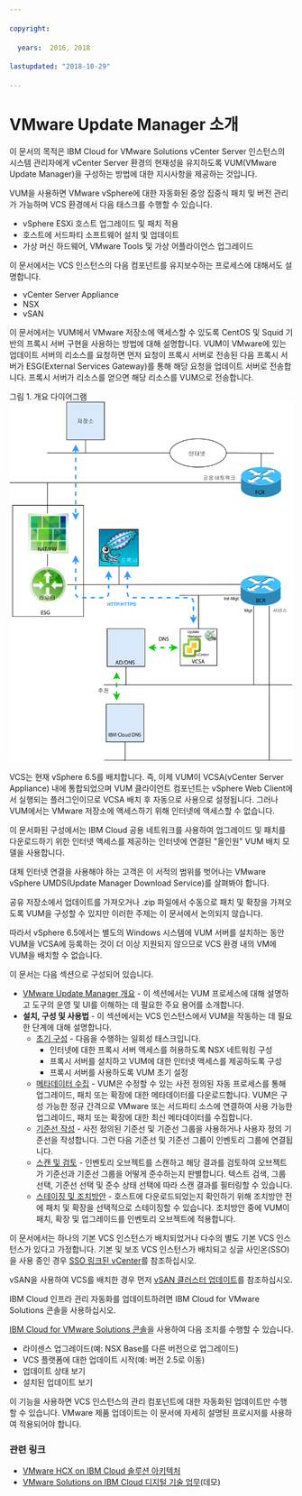 ```yaml
---

copyright:

  years:  2016, 2018

lastupdated: "2018-10-29"

---
```


# VMware Update Manager 소개

이 문서의 목적은 IBM Cloud for VMware Solutions vCenter Server 인스턴스의 시스템 관리자에게 vCenter Server 환경의 현재성을 유지하도록 VUM(VMware Update Manager)을 구성하는 방법에 대한 지시사항을 제공하는 것입니다.

VUM을 사용하면 VMware vSphere에 대한 자동화된 중앙 집중식 패치 및 버전 관리가 가능하며 VCS 환경에서 다음 태스크를 수행할 수 있습니다.
* vSphere ESXi 호스트 업그레이드 및 패치 적용
* 호스트에 서드파티 소프트웨어 설치 및 업데이트
* 가상 머신 하드웨어, VMware Tools 및 가상 어플라이언스 업그레이드

이 문서에서는 VCS 인스턴스의 다음 컴포넌트를 유지보수하는 프로세스에 대해서도 설명합니다. 
* vCenter Server Appliance
* NSX
* vSAN

이 문서에서는 VUM에서 VMware 저장소에 액세스할 수 있도록 CentOS 및 Squid 기반의 프록시 서버 구현을 사용하는 방법에 대해 설명합니다. VUM이 VMware에 있는 업데이트 서버의 리소스를 요청하면 먼저 요청이 프록시 서버로 전송된 다음 프록시 서버가 ESG(External Services Gateway)를 통해 해당 요청을 업데이트 서버로 전송합니다. 프록시 서버가 리소스를 얻으면 해당 리소스를 VUM으로 전송합니다.

그림 1. 개요 다이어그램
![개요 다이어그램](vum-vcsproxy.svg)

VCS는 현재 vSphere 6.5를 배치합니다. 즉, 이제 VUM이 VCSA(vCenter Server Appliance) 내에 통합되었으며 VUM 클라이언트 컴포넌트는 vSphere Web Client에서 실행되는 플러그인이므로 VCSA 배치 후 자동으로 사용으로 설정됩니다. 그러나 VUM에서는 VMware 저장소에 액세스하기 위해 인터넷에 액세스할 수 없습니다.

이 문서화된 구성에서는 IBM Cloud 공용 네트워크를 사용하여 업그레이드 및 패치를 다운로드하기 위한 인터넷 액세스를 제공하는 인터넷에 연결된 "올인원" VUM 배치 모델을 사용합니다.

대체 인터넷 연결을 사용해야 하는 고객은 이 서적의 범위를 벗어나는 VMware vSphere UMDS(Update Manager Download Service)를 살펴봐야 합니다.

공유 저장소에서 업데이트를 가져오거나 .zip 파일에서 수동으로 패치 및 확장을 가져오도록 VUM을 구성할 수 있지만 이러한 주제는 이 문서에서 논의되지 않습니다.

따라서 vSphere 6.5에서는 별도의 Windows 시스템에 VUM 서버를 설치하는 동안 VUM을 VCSA에 등록하는 것이 더 이상 지원되지 않으므로 VCS 환경 내의 VM에 VUM을 배치할 수 없습니다.

이 문서는 다음 섹션으로 구성되어 있습니다.
* [VMware Update Manager 개요](vum-overview.html) - 이 섹션에서는 VUM 프로세스에 대해 설명하고 도구의 운영 및 UI를 이해하는 데 필요한 주요 용어를 소개합니다. 
* **설치, 구성 및 사용법** - 이 섹션에서는 VCS 인스턴스에서 VUM을 작동하는 데 필요한 단계에 대해 설명합니다.
  - [초기 구성](vum-init-config.html) - 다음을 수행하는 일회성 태스크입니다. 
      - 인터넷에 대한 프록시 서버 액세스를 허용하도록 NSX 네트워킹 구성
      - 프록시 서버를 설치하고 VUM에 대한 인터넷 액세스를 제공하도록 구성
      - 프록시 서버를 사용하도록 VUM 초기 설정
  - [메타데이터 수집](vum-metadata.html) - VUM은 수정할 수 있는 사전 정의된 자동 프로세스를 통해 업그레이드, 패치 또는 확장에 대한 메타데이터를 다운로드합니다. VUM은 구성 가능한 정규 간격으로 VMware 또는 서드파티 소스에 연결하여 사용 가능한 업그레이드, 패치 또는 확장에 대한 최신 메타데이터를 수집합니다.
  - [기준선 작성](vum-baselines.html) - 사전 정의된 기준선 및 기준선 그룹을 사용하거나 사용자 정의 기준선을 작성합니다. 그런 다음 기준선 및 기준선 그룹이 인벤토리 그룹에 연결됩니다.
  - [스캔 및 검토](vum-scanning.html) - 인벤토리 오브젝트를 스캔하고 해당 결과를 검토하여 오브젝트가 기준선과 기준선 그룹을 어떻게 준수하는지 판별합니다. 텍스트 검색, 그룹 선택, 기준선 선택 및 준수 상태 선택에 따라 스캔 결과를 필터링할 수 있습니다.
  - [스테이징 및 조치방안](vum-staging.html) - 호스트에 다운로드되었는지 확인하기 위해 조치방안 전에 패치 및 확장을 선택적으로 스테이징할 수 있습니다. 조치방안 중에 VUM이 패치, 확장 및 업그레이드를 인벤토리 오브젝트에 적용합니다.

이 문서에서는 하나의 기본 VCS 인스턴스가 배치되었거나 다수의 별도 기본 VCS 인스턴스가 있다고 가정합니다. 기본 및 보조 VCS 인스턴스가 배치되고 싱글 사인온(SSO)을 사용 중인 경우 [SSO 링크된 vCenter](vum-updating-vcsa.html)를 참조하십시오.

vSAN을 사용하여 VCS를 배치한 경우 먼저 [vSAN 클러스터 업데이트](vum-updating-vsan.html)를 참조하십시오.

IBM Cloud 인프라 관리 자동화를 업데이트하려면 IBM Cloud for VMware Solutions 콘솔을 사용하십시오.

[IBM Cloud for VMware Solutions 콘솔](https://console.bluemix.net/infrastructure/vmware-solutions/console)을 사용하여 다음 조치를 수행할 수 있습니다.
*	라이센스 업그레이드(예: NSX Base를 다른 버전으로 업그레이드)
*	VCS 플랫폼에 대한 업데이트 시작(예: 버전 2.5로 이동)
*	업데이트 상태 보기
*	설치된 업데이트 보기

이 기능을 사용하면 VCS 인스턴스의 관리 컴포넌트에 대한 자동화된 업데이트만 수행할 수 있습니다. VMware 제품 업데이트는 이 문서에 자세히 설명된 프로시저를 사용하여 적용되어야 합니다.

### 관련 링크

* [VMware HCX on IBM Cloud 솔루션 아키텍처](https://www.ibm.com/cloud/garage/files/HCX_Architecture_Design.pdf)
* [VMware Solutions on IBM Cloud 디지털 기술 업무](https://ibm-dte.mybluemix.net/ibm-vmware)(데모)
